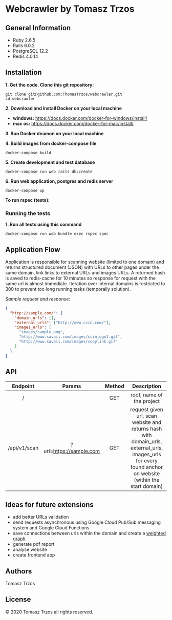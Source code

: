 # Webcrawler by Tomasz Trzos

## General Information

- Ruby 2.6.5
- Rails 6.0.2
- PostgreSQL 12.2
- Redis 4.0.14

## Installation

**1. Get the code. Clone this git repository:**

```
git clone git@github.com:ThomasTrzos/webcrawler.git
cd webcrawler
```

**2. Download and install Docker on your local machine**

- **windows:** https://docs.docker.com/docker-for-windows/install/
- **mac os:** https://docs.docker.com/docker-for-mac/install/

**3. Run Docker deamon on your local machine**

**4. Build images from docker-compose file**

```
docker-compose build
```

**5. Create development and test database**

```
docker-compose run web rails db:create
```

**6. Run web application, postgres and redis server**

```
docker-compose up
```

**To run rspec (tests):**

### Running the tests

**1. Run all tests using this command**

```
docker-compose run web bundle exec rspec spec
```

## Application Flow

Application is responsible for scanning website (limited to one domain) and returns structured document (JSON) with URLs to other pages under the same domain, link links to external URLs and images URLs. A returned hash is saved to redis-cache for 10 minutes so response for request with the same url is almost immediate. Iteration over internal domains is restricted to 300 to prevent too long running tasks (temporally solution).

_Sample request and response:_

```json
{
  "http://sample.com/": {
    "domain_urls": [],
    "external_urls": ["http://www.ccin.com/"],
    "images_urls": [
      "images/sample.png",
      "http://www.savaii.com/images/ccinlogo1.gif",
      "http://www.savaii.com/images/copylink.gif"
    ]
  }
}
```

## API

|   Endpoint   |         Params          | Method |                                                                        Description                                                                        |
| :----------: | :---------------------: | :----: | :-------------------------------------------------------------------------------------------------------------------------------------------------------: |
|      /       |                         |  GET   |                                                                 root, name of the project                                                                 |
| /api/v1/scan | ?url=https://sample.com |  GET   | request given url, scan website and returns hash with domain_urls, external_urls, images_urls for every found anchor on website (within the start domain) |

## Ideas for future extensions

- add better URLs validation
- send requests asynchronous using Google Cloud Pub/Sub messaging system and Google Cloud Functions
- save connections between urls within the domain and create a [weighted graph](https://mathworld.wolfram.com/WeightedGraph.html)
- generate pdf report
- analyse website
- create frontend app

## Authors

Tomasz Trzos

## License

© 2020 Tomasz Trzos all rights reserved.
